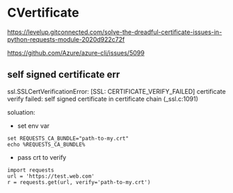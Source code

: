 # CVertificate

https://levelup.gitconnected.com/solve-the-dreadful-certificate-issues-in-python-requests-module-2020d922c72f

https://github.com/Azure/azure-cli/issues/5099

## self signed certificate err
ssl.SSLCertVerificationError: [SSL: CERTIFICATE_VERIFY_FAILED] certificate verify failed: self signed certificate in certificate chain (_ssl.c:1091)

soluation:
  * set env var
  ```
  set REQUESTS_CA_BUNDLE="path-to-my.crt"
  echo %REQUESTS_CA_BUNDLE%
  ```
  * pass crt to verify
  ```
  import requests
  url = 'https://test.web.com'
  r = requests.get(url, verify='path-to-my.crt')
  ```
